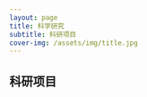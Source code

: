 ```yaml
---
layout: page
title: 科学研究
subtitle: 科研项目
cover-img: /assets/img/title.jpg
---
```

<!--
 * @Author: Conghao Wong
 * @Date: 2023-03-08 19:13:03
 * @LastEditors: Conghao Wong
 * @LastEditTime: 2023-03-13 23:33:53
 * @Description: file content
 * @Github: https://cocoon2wong.github.io
 * Copyright 2023 Conghao Wong, All Rights Reserved.
-->

<link rel="stylesheet" type="text/css" href="/assets/css/user.css">

<!-- 用于表格自动编号 -->
<script language="javascript" type="text/javascript">
    window.onload = function () {
        var tableLine = document.getElementById("number");
        for (var i = 0; i < tableLine.rows.length; i++) {
            tableLine.rows[i].cells[0].innerHTML = (i + 1);
        }
    }
</script>

## 科研项目

